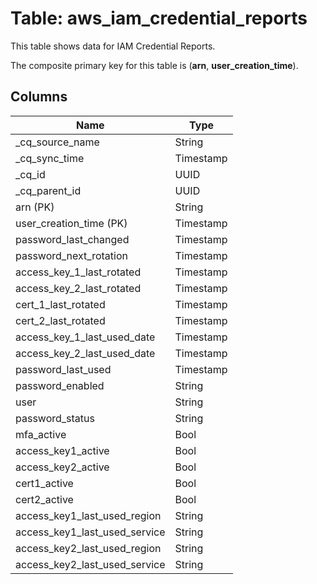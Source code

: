 # Table: aws_iam_credential_reports

This table shows data for IAM Credential Reports.

The composite primary key for this table is (**arn**, **user_creation_time**).

## Columns

| Name          | Type          |
| ------------- | ------------- |
|_cq_source_name|String|
|_cq_sync_time|Timestamp|
|_cq_id|UUID|
|_cq_parent_id|UUID|
|arn (PK)|String|
|user_creation_time (PK)|Timestamp|
|password_last_changed|Timestamp|
|password_next_rotation|Timestamp|
|access_key_1_last_rotated|Timestamp|
|access_key_2_last_rotated|Timestamp|
|cert_1_last_rotated|Timestamp|
|cert_2_last_rotated|Timestamp|
|access_key_1_last_used_date|Timestamp|
|access_key_2_last_used_date|Timestamp|
|password_last_used|Timestamp|
|password_enabled|String|
|user|String|
|password_status|String|
|mfa_active|Bool|
|access_key1_active|Bool|
|access_key2_active|Bool|
|cert1_active|Bool|
|cert2_active|Bool|
|access_key1_last_used_region|String|
|access_key1_last_used_service|String|
|access_key2_last_used_region|String|
|access_key2_last_used_service|String|